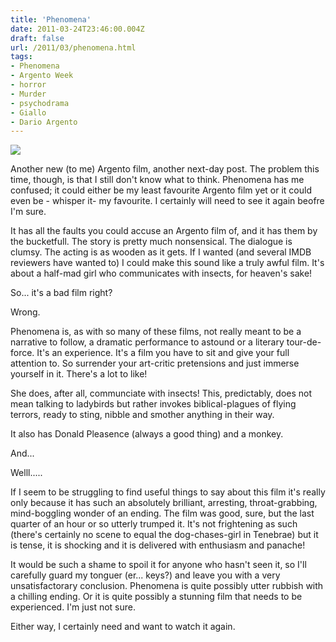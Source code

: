 ```yaml
---
title: 'Phenomena'
date: 2011-03-24T23:46:00.004Z
draft: false
url: /2011/03/phenomena.html
tags: 
- Phenomena
- Argento Week
- horror
- Murder
- psychodrama
- Giallo
- Dario Argento
---
```


![](/blogspot/AVvXsEim9wC4g2-3QE0lbyhNZ5EkWzw16AzZMoG-Bpo2Sia1auSKQ3s_5zQN5XNw3TvMj8t8pnuPlKCXRm19DJ6IfPLsu-CYOGRTGgkI4dS0aC68tZe2mUyiAfcOe2ngAXGLeN_6i8TlCe739RA/s800/phenomena_poster_02.jpg)  

  
Another new (to me) Argento film, another next-day post. The problem this time, though, is that I still don't know what to think. Phenomena has me confused; it could either be my least favourite Argento film yet or it could even be - whisper it- my favourite. I certainly will need to see it again beofre I'm sure.  
  
It has all the faults you could accuse an Argento film of, and it has them by the bucketfull. The story is pretty much nonsensical. The dialogue is clumsy. The acting is as wooden as it gets. If I wanted (and several IMDB reviewers have wanted to) I could make this sound like a truly awful film. It's about a half-mad girl who communicates with insects, for heaven's sake!  
  
So... it's a bad film right?  
  
Wrong.  
  
Phenomena is, as with so many of these films, not really meant to be a narrative to follow, a dramatic performance to astound or a literary tour-de-force. It's an experience. It's a film you have to sit and give your full attention to. So surrender your art-critic pretensions and just immerse yourself in it. There's a lot to like!  
  
She does, after all, communciate with insects! This, predictably, does not mean talking to ladybirds but rather invokes biblical-plagues of flying terrors, ready to sting, nibble and smother anything in their way.  
  
It also has Donald Pleasence (always a good thing) and a monkey.  
  
And...  
  
Welll.....  
  
If I seem to be struggling to find useful things to say about this film it's really only because it has such an absolutely brilliant, arresting, throat-grabbing, mind-boggling wonder of an ending. The film was good, sure, but the last quarter of an hour or so utterly trumped it. It's not frightening as such (there's certainly no scene to equal the dog-chases-girl in Tenebrae) but it is tense, it is shocking and it is delivered with enthusiasm and panache!  
  
It would be such a shame to spoil it for anyone who hasn't seen it, so I'll carefully guard my tonguer (er... keys?) and leave you with a very unsatisfactorary conclusion. Phenomena is quite possibly utter rubbish with a chilling ending. Or it is quite possibly a stunning film that needs to be experienced. I'm just not sure.  
  
Either way, I certainly need and want to watch it again.